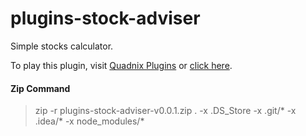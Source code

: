 # plugins-stock-adviser

Simple stocks calculator.

To play this plugin, visit [Quadnix Plugins](https://plugins.quadnix.com)
or [click here](http://stockadviser-quadnix.engine.quadnix.com).

#### Zip Command
> zip -r plugins-stock-adviser-v0.0.1.zip . -x .DS_Store -x .git/\* -x .idea/\* -x node_modules/\*
